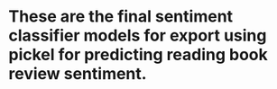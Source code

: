 <h1> These are the final sentiment classifier models for export using pickel for predicting reading book review sentiment.
